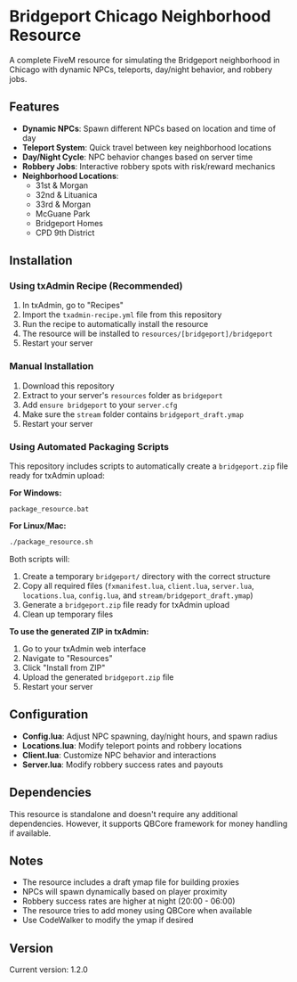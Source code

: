 # Bridgeport Chicago Neighborhood Resource

A complete FiveM resource for simulating the Bridgeport neighborhood in Chicago with dynamic NPCs, teleports, day/night behavior, and robbery jobs.

## Features

- **Dynamic NPCs**: Spawn different NPCs based on location and time of day
- **Teleport System**: Quick travel between key neighborhood locations
- **Day/Night Cycle**: NPC behavior changes based on server time
- **Robbery Jobs**: Interactive robbery spots with risk/reward mechanics
- **Neighborhood Locations**: 
  - 31st & Morgan
  - 32nd & Lituanica  
  - 33rd & Morgan
  - McGuane Park
  - Bridgeport Homes
  - CPD 9th District

## Installation

### Using txAdmin Recipe (Recommended)

1. In txAdmin, go to "Recipes" 
2. Import the `txadmin-recipe.yml` file from this repository
3. Run the recipe to automatically install the resource
4. The resource will be installed to `resources/[bridgeport]/bridgeport`
5. Restart your server

### Manual Installation

1. Download this repository
2. Extract to your server's `resources` folder as `bridgeport`
3. Add `ensure bridgeport` to your `server.cfg`
4. Make sure the `stream` folder contains `bridgeport_draft.ymap`
5. Restart your server

### Using Automated Packaging Scripts

This repository includes scripts to automatically create a `bridgeport.zip` file ready for txAdmin upload:

**For Windows:**
```batch
package_resource.bat
```

**For Linux/Mac:**
```bash
./package_resource.sh
```

Both scripts will:
1. Create a temporary `bridgeport/` directory with the correct structure
2. Copy all required files (`fxmanifest.lua`, `client.lua`, `server.lua`, `locations.lua`, `config.lua`, and `stream/bridgeport_draft.ymap`)
3. Generate a `bridgeport.zip` file ready for txAdmin upload
4. Clean up temporary files

**To use the generated ZIP in txAdmin:**
1. Go to your txAdmin web interface
2. Navigate to "Resources" 
3. Click "Install from ZIP"
4. Upload the generated `bridgeport.zip` file
5. Restart your server

## Configuration

- **Config.lua**: Adjust NPC spawning, day/night hours, and spawn radius
- **Locations.lua**: Modify teleport points and robbery locations
- **Client.lua**: Customize NPC behavior and interactions
- **Server.lua**: Modify robbery success rates and payouts

## Dependencies

This resource is standalone and doesn't require any additional dependencies. However, it supports QBCore framework for money handling if available.

## Notes

- The resource includes a draft ymap file for building proxies
- NPCs will spawn dynamically based on player proximity
- Robbery success rates are higher at night (20:00 - 06:00)
- The resource tries to add money using QBCore when available
- Use CodeWalker to modify the ymap if desired

## Version

Current version: 1.2.0

